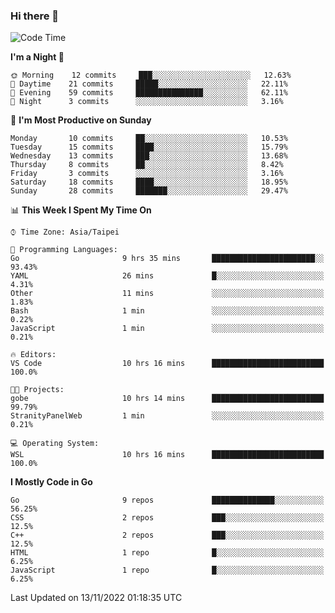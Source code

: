### Hi there 👋

<!--START_SECTION:waka-->
![Code Time](http://img.shields.io/badge/Code%20Time-581%20hrs-blue)

**I'm a Night 🦉** 

```text
🌞 Morning    12 commits     ███░░░░░░░░░░░░░░░░░░░░░░   12.63% 
🌆 Daytime    21 commits     █████░░░░░░░░░░░░░░░░░░░░   22.11% 
🌃 Evening    59 commits     ███████████████░░░░░░░░░░   62.11% 
🌙 Night      3 commits      ░░░░░░░░░░░░░░░░░░░░░░░░░   3.16%

```
📅 **I'm Most Productive on Sunday** 

```text
Monday       10 commits     ██░░░░░░░░░░░░░░░░░░░░░░░   10.53% 
Tuesday      15 commits     ████░░░░░░░░░░░░░░░░░░░░░   15.79% 
Wednesday    13 commits     ███░░░░░░░░░░░░░░░░░░░░░░   13.68% 
Thursday     8 commits      ██░░░░░░░░░░░░░░░░░░░░░░░   8.42% 
Friday       3 commits      ░░░░░░░░░░░░░░░░░░░░░░░░░   3.16% 
Saturday     18 commits     ████░░░░░░░░░░░░░░░░░░░░░   18.95% 
Sunday       28 commits     ███████░░░░░░░░░░░░░░░░░░   29.47%

```


📊 **This Week I Spent My Time On** 

```text
⌚︎ Time Zone: Asia/Taipei

💬 Programming Languages: 
Go                       9 hrs 35 mins       ███████████████████████░░   93.43% 
YAML                     26 mins             █░░░░░░░░░░░░░░░░░░░░░░░░   4.31% 
Other                    11 mins             ░░░░░░░░░░░░░░░░░░░░░░░░░   1.83% 
Bash                     1 min               ░░░░░░░░░░░░░░░░░░░░░░░░░   0.22% 
JavaScript               1 min               ░░░░░░░░░░░░░░░░░░░░░░░░░   0.21%

🔥 Editors: 
VS Code                  10 hrs 16 mins      █████████████████████████   100.0%

🐱‍💻 Projects: 
gobe                     10 hrs 14 mins      █████████████████████████   99.79% 
StranityPanelWeb         1 min               ░░░░░░░░░░░░░░░░░░░░░░░░░   0.21%

💻 Operating System: 
WSL                      10 hrs 16 mins      █████████████████████████   100.0%

```

**I Mostly Code in Go** 

```text
Go                       9 repos             ██████████████░░░░░░░░░░░   56.25% 
CSS                      2 repos             ███░░░░░░░░░░░░░░░░░░░░░░   12.5% 
C++                      2 repos             ███░░░░░░░░░░░░░░░░░░░░░░   12.5% 
HTML                     1 repo              █░░░░░░░░░░░░░░░░░░░░░░░░   6.25% 
JavaScript               1 repo              █░░░░░░░░░░░░░░░░░░░░░░░░   6.25%

```



 Last Updated on 13/11/2022 01:18:35 UTC
<!--END_SECTION:waka-->

<!--
**omegaatt36/omegaatt36** is a ✨ _special_ ✨ repository because its `README.md` (this file) appears on your GitHub profile.

Here are some ideas to get you started:

- 🔭 I’m currently working on ...
- 🌱 I’m currently learning ...
- 👯 I’m looking to collaborate on ...
- 🤔 I’m looking for help with ...
- 💬 Ask me about ...
- 📫 How to reach me: ...
- 😄 Pronouns: ...
- ⚡ Fun fact: ...
-->
